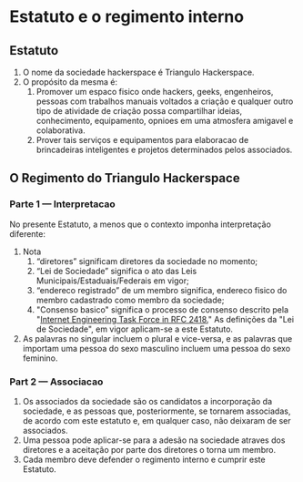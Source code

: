 Estatuto e o regimento interno
===================================

 
## Estatuto
1. O nome da sociedade hackerspace é Triangulo Hackerspace.
2. O propósito da mesma é:
	1. Promover um espaco fisico onde hackers, geeks, engenheiros, pessoas com trabalhos manuais voltados a criação e qualquer outro tipo de atividade de criação possa compartilhar ideias, conhecimento, equipamento, opnioes em uma atmosfera amigavel e colaborativa.
	2. Prover tais serviços e equipamentos para elaboracao de brincadeiras inteligentes e projetos determinados pelos associados.
    
## O Regimento do Triangulo Hackerspace
### Parte 1 — Interpretacao


No presente Estatuto, a menos que o contexto imponha interpretação diferente:

1. Nota
	1. “diretores” significam diretores da sociedade no momento;
	2. “Lei de Sociedade” significa o ato das Leis Municipais/Estaduais/Federais em vigor;
	3. “endereco registrado” de um membro significa, endereco fisico do membro cadastrado como membro da sociedade;
    4. "Consenso basico" significa o processo de consenso descrito pela "[Internet Engineering Task Force in RFC 2418.](http://www.ietf.org/rfc/rfc2418.txt)"
	As definições da "Lei de Sociedade", em vigor aplicam-se a este Estatuto.
2.	As palavras no singular incluem o plural e vice-versa, e as palavras que importam uma pessoa do sexo masculino incluem uma pessoa do sexo feminino.

### Part 2 — Associacao
1. Os associados da sociedade são os candidatos a incorporação da sociedade, e as pessoas que, posteriormente, se tornarem associadas, de acordo com este estatuto e, em qualquer caso, não deixaram de ser associados.
2. Uma pessoa pode aplicar-se para a adesão na sociedade atraves dos diretores e a aceitação por parte dos diretores o torna um membro.
3. Cada membro deve defender o regimento interno e cumprir este Estatuto.

